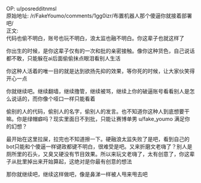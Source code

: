 
OP: u/posredditnmsl  
原始地址: /r/FakeYoumo/comments/1gg0izr/布置机器人那个傻逼你就接着部署吧/  
正文:  
代码也偷不明白，账号也玩不明白，浪太监也融不明白。你这辈子也就这样了

你出生的时候，是你这辈子仅有的一次和批的亲密接触。像你这种货色，自己说话都不敢，只能躲在ai后面偷偷抹点眼泪看别人生活

你这种人活着的唯一目的就是达到欲扬先抑的效果，等你死的时候，让大家伙笑得开心一点

你就继续吧。继续翻墙，继续撸管，继续被骂，继续上你的破逼账号看看别人是怎么说话的，而你像个哑口一样只能看着

偷别的人的代码，偷别人的名字，偷别人的发言。也不知道你这种人到底想要干嘛。你是绿帽癖吗？现实里面日不到批，只能让赛博单男 u/fake_youmo 满足你的幻想？

最开始在这里拉屎，拉完也不知道擦一下。硬融浪太监失败了是吧，看到自己的bot只能和个傻逼一样键政都键不明白，很难受是吧。又来折磨文老嗨了？别人是厕所里的石头，又臭又硬没有节目效果。所以来玩文老嗨了，太有创意了，你这辈子从批里掉出来开始算起，这绝对是你最有创意的想法

那你就继续吧，继续这样做吧，像是鼻涕一样被人甩来甩去吧
